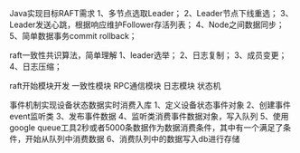 Java实现目标RAFT需求
1、多节点选取Leader；
2、Leader节点下线重选；
3、Leader发送心跳，根据响应维护Follower存活列表；
4、Node之间数据同步；
5、简单数据事务commit rollback；

raft一致性共识算法，简单理解
1、leader选举；
2、日志复制；
3、成员变更；
4、日志压缩；

raft开始模块开发
一致性模块
RPC通信模块
日志模块
状态机


事件机制实现设备状态数据实时消费入库
1、定义设备状态事件对象
2、创建事件event监听类
3、发布事件数据
4、监听类消费事件数据对象，写入队列
5、使用google queue工具2秒或者5000条数据作为数据消费条件，其中有一个满足了条件，开始从队列中消费数据
6、消费队列中的数据写入db进行存储